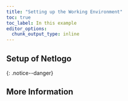 ```yaml
---
title: "Setting up the Working Environment"
toc: true
toc_label: In this example
editor_options: 
  chunk_output_type: inline
---
```






## Setup of Netlogo

  
{: .notice--danger}

## More Information
